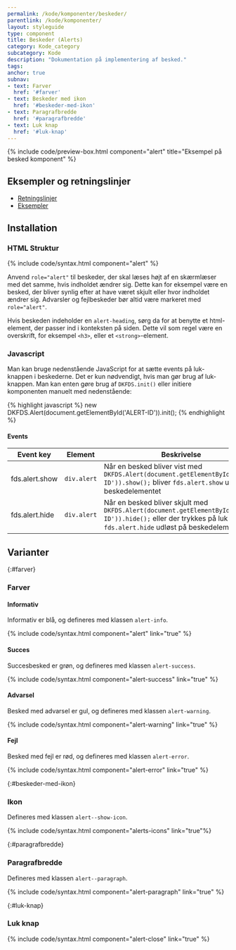 ```yaml
---
permalink: /kode/komponenter/beskeder/
parentlink: /kode/komponenter/
layout: styleguide
type: component
title: Beskeder (Alerts)
category: Kode_category
subcategory: Kode
description: "Dokumentation på implementering af besked."
tags:
anchor: true
subnav:
- text: Farver
  href: '#farver'
- text: Beskeder med ikon
  href: '#beskeder-med-ikon'
- text: Paragrafbredde
  href: '#paragrafbredde'
- text: Luk knap
  href: '#luk-knap'
---
```


{% include code/preview-box.html component="alert" title="Eksempel på besked komponent" %}


## Eksempler og retningslinjer
<ul class="nobullet-list">
    <li><a href="/komponenter/beskeder/#retningslinjer">Retningslinjer</a></li>
    <li><a href="/komponenter/beskeder/">Eksempler</a></li>
</ul>

## Installation

### HTML Struktur
{% include code/syntax.html component="alert" %}

Anvend `role="alert"` til beskeder, der skal læses højt af en skærmlæser med det samme, hvis indholdet ændrer sig. Dette kan for eksempel være en besked, der bliver synlig efter at have været skjult eller hvor indholdet ændrer sig. Advarsler og fejlbeskeder bør altid være markeret med `role="alert"`.

Hvis beskeden indeholder en `alert-heading`, sørg da for at benytte et html-element, der passer ind i konteksten på siden. Dette vil som regel være en overskrift, for eksempel `<h3>`, eller et `<strong>`-element.

### Javascript
Man kan bruge nedenstående JavaScript for at sætte events på luk-knappen i beskederne. Det er kun nødvendigt, hvis man gør brug af luk-knappen.
Man kan enten gøre brug af `DKFDS.init()` eller initiere komponenten manuelt med nedenstående:

{% highlight javascript %}
new DKFDS.Alert(document.getElementById('ALERT-ID')).init();
{% endhighlight %}

#### Events

<div class="table--responsive-scroll">
  <table class="table">
    <thead>
      <tr>
        <th scope="col">Event key</th>
        <th scope="col">Element</th>
        <th scope="col">Beskrivelse</th>
      </tr>
    </thead>
    <tbody>
      <tr>
        <td>fds.alert.show</td>
        <td><code>div.alert</code></td>
        <td>Når en besked bliver vist med <code>DKFDS.Alert(document.getElementById('ALERT-ID')).show();</code> bliver <code>fds.alert.show</code> udløst på beskedelementet</td>
      </tr>
      <tr>
        <td>fds.alert.hide</td>
        <td><code>div.alert</code></td>
        <td>Når en besked bliver skjult med <code>DKFDS.Alert(document.getElementById('ALERT-ID')).hide();</code> eller der trykkes på luk bliver <code>fds.alert.hide</code> udløst på beskedelementet</td>
      </tr>
    </tbody>
  </table>
</div>

## Varianter

{:#farver}
### Farver

#### Informativ
Informativ er blå, og defineres med klassen `alert-info`.

{% include code/syntax.html component="alert" link="true" %}

#### Succes
Succesbesked er grøn, og defineres med klassen `alert-success`.

{% include code/syntax.html component="alert-success" link="true" %}

#### Advarsel
Besked med advarsel er gul, og defineres med klassen `alert-warning`.

{% include code/syntax.html component="alert-warning" link="true" %}

#### Fejl
Besked med fejl er rød, og defineres med klassen `alert-error`.

{% include code/syntax.html component="alert-error" link="true" %}

{:#beskeder-med-ikon}
### Ikon
Defineres med klassen `alert--show-icon`.

{% include code/syntax.html component="alerts-icons" link="true"%}

{:#paragrafbredde}
### Paragrafbredde
Defineres med klassen `alert--paragraph`.

{% include code/syntax.html component="alert-paragraph" link="true" %}

{:#luk-knap}
### Luk knap
{% include code/syntax.html component="alert-close" link="true" %}
